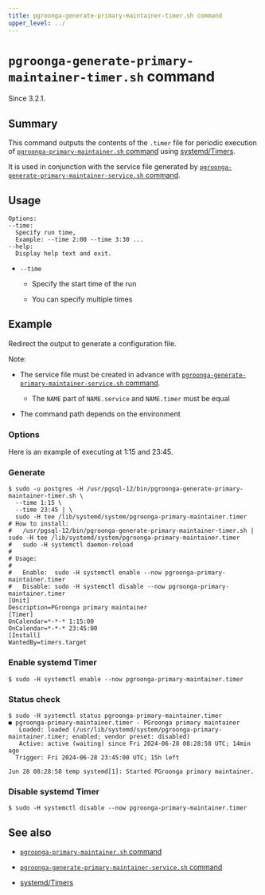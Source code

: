 ```yaml
---
title: pgroonga-generate-primary-maintainer-timer.sh command
upper_level: ../
---
```


# `pgroonga-generate-primary-maintainer-timer.sh` command

Since 3.2.1.

## Summary

This command outputs the contents of the `.timer` file for periodic execution of
[`pgroonga-primary-maintainer.sh` command][primary-maintainer] using [systemd/Timers][systemd-timers].

It is used in conjunction with the service file generated by
[`pgroonga-generate-primary-maintainer-service.sh` command][generate-primary-maintainer-service].

## Usage

```
Options:
--time:
  Specify run time,
  Example: --time 2:00 --time 3:30 ...
--help:
  Display help text and exit.
```

* `--time`

  * Specify the start time of the run

  * You can specify multiple times

## Example

Redirect the output to generate a configuration file.

Note:

* The service file must be created in advance with [`pgroonga-generate-primary-maintainer-service.sh` command][generate-primary-maintainer-service].

  * The `NAME` part of `NAME.service` and `NAME.timer` must be equal

* The command path depends on the environment

### Options

Here is an example of executing at 1:15 and 23:45.

### Generate

```console
$ sudo -u postgres -H /usr/pgsql-12/bin/pgroonga-generate-primary-maintainer-timer.sh \
  --time 1:15 \
  --time 23:45 | \
  sudo -H tee /lib/systemd/system/pgroonga-primary-maintainer.timer
# How to install:
#   /usr/pgsql-12/bin/pgroonga-generate-primary-maintainer-timer.sh | sudo -H tee /lib/systemd/system/pgroonga-primary-maintainer.timer
#   sudo -H systemctl daemon-reload
#
# Usage:
#
#   Enable:  sudo -H systemctl enable --now pgroonga-primary-maintainer.timer
#   Disable: sudo -H systemctl disable --now pgroonga-primary-maintainer.timer
[Unit]
Description=PGroonga primary maintainer
[Timer]
OnCalendar=*-*-* 1:15:00
OnCalendar=*-*-* 23:45:00
[Install]
WantedBy=timers.target
```

### Enable systemd Timer

```
$ sudo -H systemctl enable --now pgroonga-primary-maintainer.timer
```

### Status check

```
$ sudo -H systemctl status pgroonga-primary-maintainer.timer
● pgroonga-primary-maintainer.timer - PGroonga primary maintainer
   Loaded: loaded (/usr/lib/systemd/system/pgroonga-primary-maintainer.timer; enabled; vendor preset: disabled)
   Active: active (waiting) since Fri 2024-06-28 08:28:58 UTC; 14min ago
  Trigger: Fri 2024-06-28 23:45:00 UTC; 15h left

Jun 28 08:28:58 temp systemd[1]: Started PGroonga primary maintainer.
```

### Disable systemd Timer

```
$ sudo -H systemctl disable --now pgroonga-primary-maintainer.timer
```

## See also

  * [`pgroonga-primary-maintainer.sh` command][primary-maintainer]

  * [`pgroonga-generate-primary-maintainer-service.sh` command][generate-primary-maintainer-service]

  * [systemd/Timers][systemd-timers]

[primary-maintainer]:pgroonga-primary-maintainer.html

[generate-primary-maintainer-service]:pgroonga-generate-primary-maintainer-service.html

[systemd-timers]:https://wiki.archlinux.org/title/systemd/Timers

[systemd-on-failure]:https://wiki.archlinux.org/title/systemd#Notifying_about_failed_services
